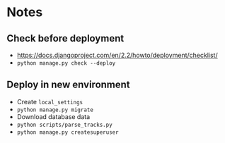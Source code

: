 # Notes

## Check before deployment

- https://docs.djangoproject.com/en/2.2/howto/deployment/checklist/
- `python manage.py check --deploy`

## Deploy in new environment

- Create `local_settings`
- `python manage.py migrate`
- Download database data
- `python scripts/parse_tracks.py`
- `python manage.py createsuperuser`

